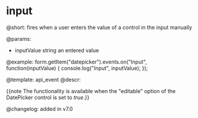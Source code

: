 input
=============

@short: fires when a user enters the value of a control in the input manually
 

@params:
- inputValue        string  an entered value


@example:
form.getItem("datepicker").events.on("Input", function(inputValue) {
    console.log("Input", inputValue);
});


@template: api_event
@descr:

{{note The functionality is available when the "editable" option of the DatePicker control is set to *true*.}}

@changelog: added in v7.0
